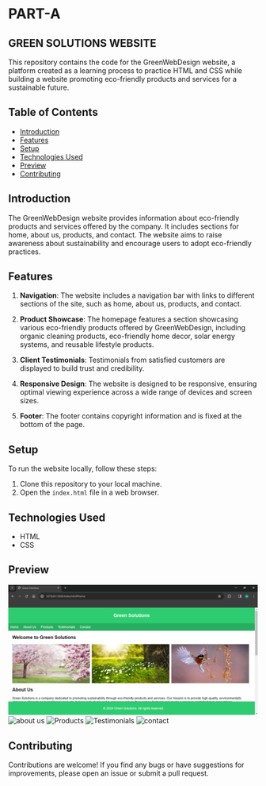 # PART-A 

## GREEN SOLUTIONS WEBSITE

This repository contains the code for the GreenWebDesign website, a platform created as a learning process to practice HTML and CSS while building a website promoting eco-friendly products and services for a sustainable future.

## Table of Contents
- [Introduction](#introduction)
- [Features](#features)
- [Setup](#setup)
- [Technologies Used](#technologies-used)
- [Preview](#preview)
- [Contributing](#contributing)


## Introduction

The GreenWebDesign website provides information about eco-friendly products and services offered by the company. It includes sections for home, about us, products, and contact. The website aims to raise awareness about sustainability and encourage users to adopt eco-friendly practices.

## Features

1. **Navigation**: The website includes a navigation bar with links to different sections of the site, such as home, about us, products, and contact.

2. **Product Showcase**: The homepage features a section showcasing various eco-friendly products offered by GreenWebDesign, including organic cleaning products, eco-friendly home decor, solar energy systems, and reusable lifestyle products.

3. **Client Testimonials**: Testimonials from satisfied customers are displayed to build trust and credibility.

4. **Responsive Design**: The website is designed to be responsive, ensuring optimal viewing experience across a wide range of devices and screen sizes.

5. **Footer**: The footer contains copyright information and is fixed at the bottom of the page.

## Setup

To run the website locally, follow these steps:

1. Clone this repository to your local machine.
2. Open the `index.html` file in a web browser.

## Technologies Used

- HTML
- CSS

## Preview

![Homepage](https://github.com/mueezbaig/HTML-CSS-ASSIGNMENT-1/blob/main/PART%20A/Snapshots/Home_page.png)
![about us]()
![Products]()
![Testimonials]()
![contact]()
## Contributing

Contributions are welcome! If you find any bugs or have suggestions for improvements, please open an issue or submit a pull request.
